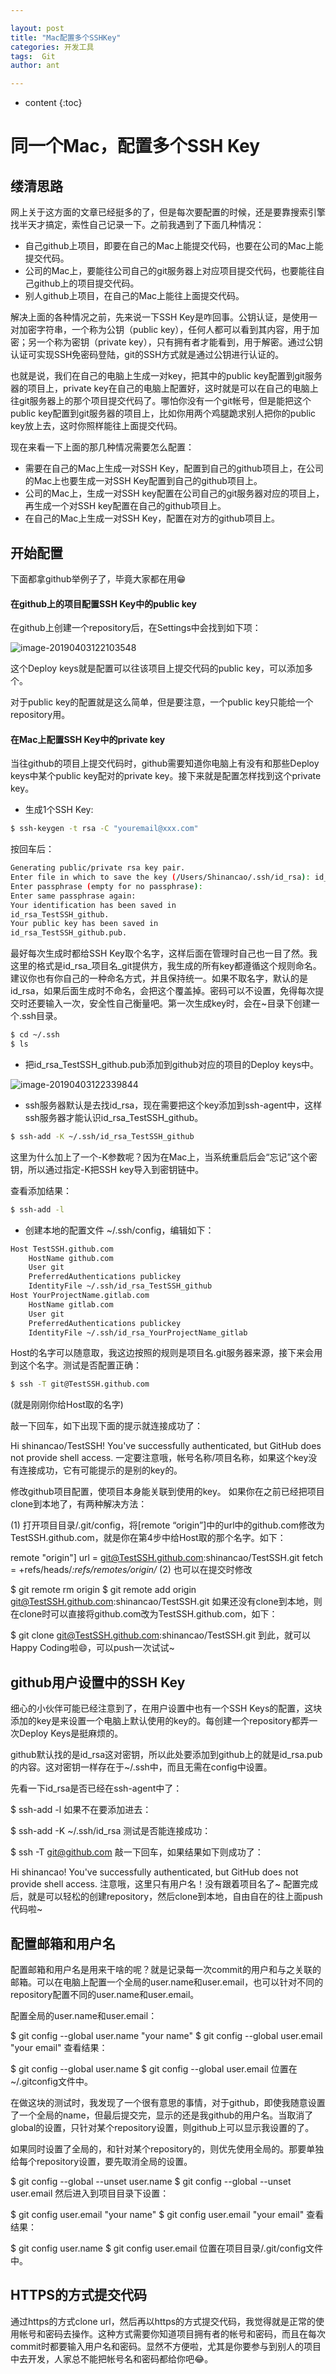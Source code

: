 ```yaml
---

layout: post
title: "Mac配置多个SSHKey"
categories: 开发工具
tags:  Git
author: ant

---
```


* content
{:toc}
# 同一个Mac，配置多个SSH Key

## 缕清思路

网上关于这方面的文章已经挺多的了，但是每次要配置的时候，还是要靠搜索引擎找半天才搞定，索性自己记录一下。之前我遇到了下面几种情况：

* 自己github上项目，即要在自己的Mac上能提交代码，也要在公司的Mac上能提交代码。
* 公司的Mac上，要能往公司自己的git服务器上对应项目提交代码，也要能往自己github上的项目提交代码。
* 别人github上项目，在自己的Mac上能往上面提交代码。

解决上面的各种情况之前，先来说一下SSH Key是咋回事。公钥认证，是使用一对加密字符串，一个称为公钥（public key），任何人都可以看到其内容，用于加密；另一个称为密钥（private key），只有拥有者才能看到，用于解密。通过公钥认证可实现SSH免密码登陆，git的SSH方式就是通过公钥进行认证的。



也就是说，我们在自己的电脑上生成一对key，把其中的public key配置到git服务器的项目上，private key在自己的电脑上配置好，这时就是可以在自己的电脑上往git服务器上的那个项目提交代码了。哪怕你没有一个git帐号，但是能把这个public key配置到git服务器的项目上，比如你用两个鸡腿跪求别人把你的public key放上去，这时你照样能往上面提交代码。



现在来看一下上面的那几种情况需要怎么配置：

* 需要在自己的Mac上生成一对SSH Key，配置到自己的github项目上，在公司的Mac上也要生成一对SSH Key配置到自己的github项目上。
* 公司的Mac上，生成一对SSH key配置在公司自己的git服务器对应的项目上，再生成一个对SSH key配置在自己的github项目上。
* 在自己的Mac上生成一对SSH Key，配置在对方的github项目上。

## 开始配置

下面都拿github举例子了，毕竟大家都在用😁

#### 在github上的项目配置SSH Key中的public key

在github上创建一个repository后，在Settings中会找到如下项：

![image-20190403122103548](https://ws4.sinaimg.cn/large/006tKfTcly1g1pbqyk6kpj30h804sdgo.jpg)

这个Deploy keys就是配置可以往该项目上提交代码的public key，可以添加多个。

对于public key的配置就是这么简单，但是要注意，一个public key只能给一个repository用。

#### 在Mac上配置SSH Key中的private key

当往github的项目上提交代码时，github需要知道你电脑上有没有和那些Deploy keys中某个public key配对的private key。接下来就是配置怎样找到这个private key。

* 生成1个SSH Key:

```sh
$ ssh-keygen -t rsa -C "youremail@xxx.com"
```

按回车后：

```sh
Generating public/private rsa key pair.
Enter file in which to save the key (/Users/Shinancao/.ssh/id_rsa): id_rsa_TestSSH_github(取个名字)
Enter passphrase (empty for no passphrase): 
Enter same passphrase again: 
Your identification has been saved in 
id_rsa_TestSSH_github.
Your public key has been saved in 
id_rsa_TestSSH_github.pub.
```

最好每次生成时都给SSH Key取个名字，这样后面在管理时自己也一目了然。我这里的格式是id_rsa_项目名_git提供方，我生成的所有key都遵循这个规则命名。建议你也有你自己的一种命名方式，并且保持统一。如果不取名字，默认的是id_rsa，如果后面生成时不命名，会把这个覆盖掉。密码可以不设置，免得每次提交时还要输入一次，安全性自己衡量吧。第一次生成key时，会在~目录下创建一个.ssh目录。

```sh
$ cd ~/.ssh 
$ ls
```

* 把id_rsa_TestSSH_github.pub添加到github对应的项目的Deploy keys中。

![image-20190403122339844](https://ws4.sinaimg.cn/large/006tKfTcly1g1pbtlixvyj30h80bgtb5.jpg)

* ssh服务器默认是去找id_rsa，现在需要把这个key添加到ssh-agent中，这样ssh服务器才能认识id_rsa_TestSSH_github。

```sh
$ ssh-add -K ~/.ssh/id_rsa_TestSSH_github
```

这里为什么加上了一个-K参数呢？因为在Mac上，当系统重启后会“忘记”这个密钥，所以通过指定-K把SSH key导入到密钥链中。

查看添加结果：

```sh
$ ssh-add -l
```

* 创建本地的配置文件 ~/.ssh/config，编辑如下：

```sh
Host TestSSH.github.com
	HostName github.com
	User git
	PreferredAuthentications publickey
	IdentityFile ~/.ssh/id_rsa_TestSSH_github
Host YourProjectName.gitlab.com
	HostName gitlab.com
	User git
	PreferredAuthentications publickey
	IdentityFile ~/.ssh/id_rsa_YourProjectName_gitlab
```

Host的名字可以随意取，我这边按照的规则是项目名.git服务器来源，接下来会用到这个名字。测试是否配置正确：

```sh
$ ssh -T git@TestSSH.github.com
```

 (就是刚刚你给Host取的名字)

敲一下回车，如下出现下面的提示就连接成功了：

Hi shinancao/TestSSH! You've successfully authenticated, but GitHub does not provide shell access.
一定要注意哦，帐号名称/项目名称，如果这个key没有连接成功，它有可能提示的是别的key的。

修改github项目配置，使项目本身能关联到使用的key。
如果你在之前已经把项目clone到本地了，有两种解决方法：

(1) 打开项目目录/.git/config，将[remote “origin”]中的url中的github.com修改为TestSSH.github.com，就是你在第4步中给Host取的那个名字。如下：

remote "origin"]
	url = git@TestSSH.github.com:shinancao/TestSSH.git
	fetch = +refs/heads/*:refs/remotes/origin/*
(2) 也可以在提交时修改

$ git remote rm origin
$ git remote add origin git@TestSSH.github.com:shinancao/TestSSH.git
如果还没有clone到本地，则在clone时可以直接将github.com改为TestSSH.github.com，如下：

$ git clone git@TestSSH.github.com:shinancao/TestSSH.git
到此，就可以Happy Coding啦😄，可以push一次试试~

## github用户设置中的SSH Key

细心的小伙伴可能已经注意到了，在用户设置中也有一个SSH Keys的配置，这块添加的key是来设置一个电脑上默认使用的key的。每创建一个repository都弄一次Deploy Keys是挺麻烦的。



github默认找的是id_rsa这对密钥，所以此处要添加到github上的就是id_rsa.pub的内容。这对密钥一样存在于~/.ssh中，而且无需在config中设置。

先看一下id_rsa是否已经在ssh-agent中了：

$ ssh-add -l
如果不在要添加进去：

$ ssh-add -K ~/.ssh/id_rsa
测试是否能连接成功：

$ ssh -T git@github.com
敲一下回车，如果结果如下则成功了：

Hi shinancao! You've successfully authenticated, but GitHub does not provide shell access.
注意哦，这里只有用户名！没有跟着项目名了~ 配置完成后，就是可以轻松的创建repository，然后clone到本地，自由自在的往上面push代码啦~

## 配置邮箱和用户名

配置邮箱和用户名是用来干啥的呢？就是记录每一次commit的用户和与之关联的邮箱。可以在电脑上配置一个全局的user.name和user.email，也可以针对不同的repository配置不同的user.name和user.email。



配置全局的user.name和user.email：

$ git config --global user.name "your name"
$ git config --global user.email "your email"
查看结果：

$ git config --global user.name
$ git config --global user.email
位置在~/.gitconfig文件中。

在做这块的测试时，我发现了一个很有意思的事情，对于github，即使我随意设置了一个全局的name，但最后提交完，显示的还是我github的用户名。当取消了global的设置，只针对某个repository设置，则github上可以显示我设置的了。

如果同时设置了全局的，和针对某个repository的，则优先使用全局的。那要单独给每个repository设置，要先取消全局的设置。

$ git config --global --unset user.name
$ git config --global --unset user.email
然后进入到项目目录下设置：

$ git config user.email "your name"
$ git config user.email "your email"
查看结果：

$ git config user.name
$ git config user.email
位置在项目目录/.git/config文件中。

## HTTPS的方式提交代码

通过https的方式clone url，然后再以https的方式提交代码，我觉得就是正常的使用帐号和密码去操作。这种方式需要你知道项目拥有者的帐号和密码，而且在每次commit时都要输入用户名和密码。显然不方便啦，尤其是你要参与到别人的项目中去开发，人家总不能把帐号名和密码都给你吧😂。